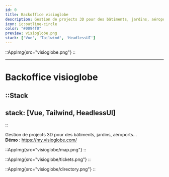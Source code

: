 ```yaml
---
id: 0
title: Backoffice visioglobe
description: Gestion de projects 3D pour des bâtiments, jardins, aéroports...
icon: ic:outline-circle
color: "#0094f0"
preview: visioglobe.png
stack: ['Vue', 'Tailwind', 'HeadlessUI']
---
```


::AppImg{src="visioglobe.png"}
::

---

# Backoffice visioglobe

::Stack
---
stack: [Vue, Tailwind, HeadlessUI]
---
::

Gestion de projects 3D pour des bâtiments, jardins, aéroports...
\
**Démo** :
https://my.visioglobe.com/


::AppImg{src="visioglobe/map.png"}
::


::AppImg{src="visioglobe/tickets.png"}
::


::AppImg{src="visioglobe/directory.png"}
::

